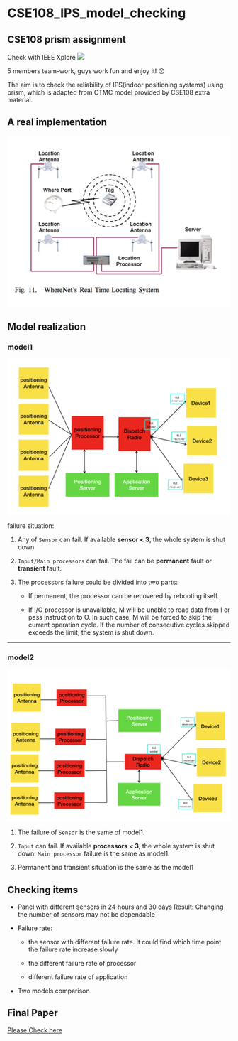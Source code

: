 # CSE108_IPS_model_checking

## CSE108 prism assignment

Check with IEEE Xplore ![](https://ieeexplore.ieee.org/document/8589425/metrics#metrics)

5 members team-work, guys work fun and enjoy it! 😙

The aim is to check the reliability of IPS(indoor positioning systems) using prism, which is adapted from CTMC model provided by CSE108 extra material.

## A real implementation
![](./Pan/real_implementation.png)


## Model realization

### model1

![](./Pan/model1.png)

failure situation:

1. Any of `Sensor` can fail.  If available **sensor < 3**, the whole system is shut down

2. `Input/Main processors` can fail.  The fail can be **permanent** fault or **transient** fault.

3. The processors failure could be divided into two parts:

    - If permanent, the processor can be recovered by rebooting itself.  

    - If I/O processor is unavailable, M will be unable to read data from I or pass instruction to O.  In such case, M will be forced to skip the current operation cycle.  If the number of consecutive cycles skipped exceeds the limit, the system is shut down.

-----

### model2

![](./Pan/model2.png)


1. The failure of `Sensor` is the same of model1.

2. `Input` can fail. If available **processors < 3**, the whole system is shut down. `Main processor` failure is the same as model1.

3. Permanent and transient situation is the same as the model1


## Checking items  

- Panel with different sensors in 24 hours and 30 days
Result: Changing the number of sensors may not be dependable

- Failure rate:

    - the sensor with different failure rate. It could find which time point the         failure rate increase slowly

    - the different failure rate of processor

    - different failure rate of application

- Two models comparison


## Final Paper

[Please Check here]("./final_revision.pdf")
